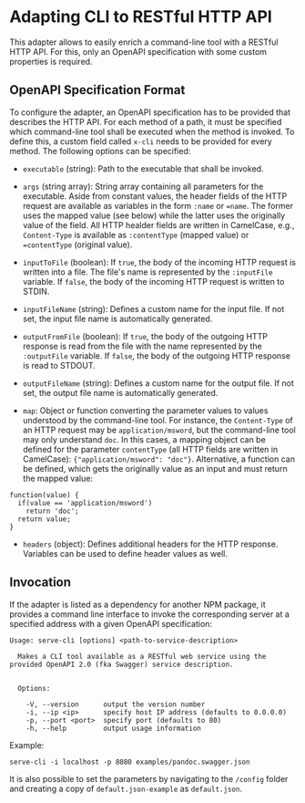 # Adapting CLI to RESTful HTTP API
This adapter allows to easily enrich a command-line tool with a RESTful HTTP API. For this, only an OpenAPI specification with some custom properties is required.


## OpenAPI Specification Format

To configure the adapter, an OpenAPI specification has to be provided that describes the HTTP API. For each method of a path, it must be specified which command-line tool shall be executed when the method is invoked. To define this, a custom field called `x-cli` needs to be provided for every method. The following options can be specified:

- `executable` (string): Path to the executable that shall be invoked.

- `args` (string array): String array containing all parameters for the executable. Aside from constant values, the header fields of the HTTP request are available as variables in the form `:name` or `=name`. The former uses the mapped value (see below) while the latter uses the originally value of the field. All HTTP healder fields are written in CamelCase, e.g., `Content-Type` is available as `:contentType` (mapped value) or `=contentType` (original value).

- `inputToFile` (boolean): If `true`, the body of the incoming HTTP request is written into a file. The file's name is represented by the `:inputFile` variable. If `false`, the body of the incoming HTTP request is written to STDIN.

- `inputFileName` (string): Defines a custom name for the input file. If not set, the input file name is automatically generated.

- `outputFromFile` (boolean): If `true`, the body of the outgoing HTTP response is read from the file with the name represented by the `:outputFile` variable. If `false`, the body of the outgoing HTTP response is read to STDOUT.

- `outputFileName` (string): Defines a custom name for the output file. If not set, the output file name is automatically generated.

- `map`: Object or function converting the parameter values to values understood by the command-line tool. For instance, the `Content-Type` of an HTTP request may be `application/msword`, but the command-line tool may only understand `doc`. In this cases, a mapping object can be defined for the parameter `contentType` (all HTTP fields are written in CamelCase): `{"application/msword": "doc"}`. Alternative, a function can be defined, which gets the originally value as an input and must return the mapped value:

```
function(value) {
  if(value == 'application/msword')
    return 'doc';
  return value;
}  
```

- `headers` (object): Defines additional headers for the HTTP response. Variables can be used to define header values as well.


## Invocation

If the adapter is listed as a dependency for another NPM package, it provides a command line interface to invoke the corresponding server at a specified address with a given OpenAPI specification:

```
Usage: serve-cli [options] <path-to-service-description>

  Makes a CLI tool available as a RESTful web service using the provided OpenAPI 2.0 (fka Swagger) service description.


  Options:

    -V, --version      output the version number
    -i, --ip <ip>      specify host IP address (defaults to 0.0.0.0)
    -p, --port <port>  specify port (defaults to 80)
    -h, --help         output usage information
```

Example:
```
serve-cli -i localhost -p 8080 examples/pandoc.swagger.json
```

It is also possible to set the parameters by navigating to the `/config` folder and creating a copy of `default.json-example` as `default.json`.
